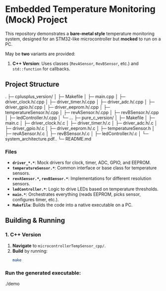 # Embedded Temperature Monitoring (Mock) Project

This repository demonstrates a **bare-metal style** temperature monitoring system, designed for an STM32-like microcontroller but **mocked** to run on a PC. 

May be **two** variants are provided:

1. **C++ Version**: Uses classes (`RevASensor`, `RevBSensor`, etc.) and `std::function` for callbacks.


## Project Structure

. ├─ cplusplus_version/ │ ├─ Makefile │ ├─ main.cpp │ ├─ driver_clock.h/.cpp │ ├─ driver_timer.h/.cpp │ ├─ driver_adc.h/.cpp │ ├─ driver_gpio.h/.cpp │ ├─ driver_eeprom.h/.cpp │ ├─ temperatureSensor.h/.cpp │ ├─ revASensor.h/.cpp │ ├─ revBSensor.h/.cpp │ ├─ ledController.h/.cpp │ └─ ... ├─ pure_c_version/ │ ├─ Makefile │ ├─ main.c │ ├─ driver_clock.h/.c │ ├─ driver_timer.h/.c │ ├─ driver_adc.h/.c │ ├─ driver_gpio.h/.c │ ├─ driver_eeprom.h/.c │ ├─ temperatureSensor.h │ ├─ revASensor.h/.c │ ├─ revBSensor.h/.c │ ├─ ledController.h/.c │ └─ system_architecture.pdf.. └─ README.md 

### Files

- **`driver_*.*`**: Mock drivers for clock, timer, ADC, GPIO, and EEPROM.  
- **`temperatureSensor.*`**: Common interface or base class for temperature sensors.  
- **`revASensor.*`, `revBSensor.*`**: Implementations for different resolution sensors.  
- **`ledController.*`**: Logic to drive LEDs based on temperature thresholds.  
- **`main.*`**: Orchestrates everything (reads EEPROM, picks sensor, configures timer, etc.).  
- **`Makefile`**: Builds the code into a native executable on a PC.

## Building & Running

### 1. C++ Version

1. **Navigate** to `microcontrollerTempSensor_cpp/`.  
2. **Build** by running:
   ```bash
   make

### Run the generated executable:
./demo

  
   

